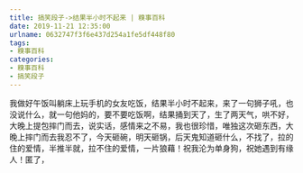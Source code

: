 ```yaml
---
title: 搞笑段子->结果半小时不起来 | 糗事百科
date: 2019-11-21 12:35:00
urlname: 0632747f3f6e437d254a1fe5df448f80
tags: 
- 糗事百科
categories:
- 糗事百科
- 搞笑段子
---
```

我做好午饭叫躺床上玩手机的女友吃饭，结果半小时不起来，来了一句狮子吼，也没说什么，就一句他妈的，要不要吃饭啊，结果捅到天了，生了两天气，哄不好，大晚上提包摔门而去，说实话，感情来之不易，我也很珍惜，唯独这次砸东西，大晚上摔门而去我忍不了，今天砸碗，明天砸锅，后天鬼知道砸什么，不找了，拉的住的爱情，半推半就，拉不住的爱情，一片狼藉！祝我沦为单身狗，祝她遇到有缘人！匿了，


